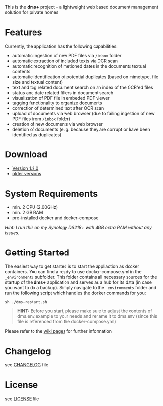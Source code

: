 This is the **dms+** project - a lightweight web based document management solution for private homes

Features
========

Currently, the application has the following capabilities:

* automatic ingestion of new PDF files via `/inbox` folder
* automatic extraction of included texts via OCR scan
* automatic recognition of metioned dates in the documents textual contents
* automatic identification of potential duplicates (based on mimetype, file size and textual content)
* text and tag related document search on an index of the OCR'ed files
* status and date related filters in document search
* visualization of PDF file in embeded PDF viewer
* tagging functionality to organize documents
* correction of determined text after OCR scan
* upload of documents via web browser (due to failing ingestion of new PDF files from `/inbox` folder)
* creation of new documents via web browser
* deletion of documents (e. g. because they are corrupt or have been identified as duplicates)

Download
========

* [Version 1.2.0](https://github.com/d-lopes/dmsplus/releases/tag/1.2.0)
* [older versions](https://github.com/d-lopes/dmsplus/releases)

System Requirements
===================

* min. 2 CPU (2.00GHz)
* min. 2 GB RAM
* pre-installed docker and docker-compose

_Hint: I run this on my Synology DS218+ with 4GB extra RAM without any issues._

Getting Started
===============

The easiest way to get started is to start the appliaction as docker containers. You can find a ready to use docker-compose.yml in the `_environments` subfolder. This folder contains all necessary sources for the startup of the **dms+** application and serves as a hub for its data (in case you want to do a backup). Simply navigate to the `_environments` folder and run the following script which handles the docker commands for you:

```
sh ./dms-restart.sh
```

> **HINT:** Before you start, please make sure to adjust the contents of dms.env.example to your needs and rename it to dms.env (since this file is referenced from the docker-compose.yml)

Please refer to the [wiki pages](https://github.com/d-lopes/dmsplus/wiki) for further information

Changelog
=========

see [CHANGELOG](https://github.com/d-lopes/dmsplus/blob/master/CHANGELOG.md) file

License
=======

see [LICENSE](https://github.com/d-lopes/dmsplus/blob/master/LICENSE) file
